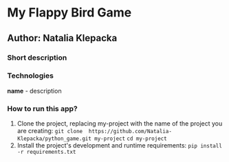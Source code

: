 # My Flappy Bird Game
## Author: Natalia Klepacka

### Short description


### Technologies
**name** - description

### How to run this app?
1. Clone the project, replacing my-project with the name of the project you are creating: 
`git clone  https://github.com/Natalia-Klepacka/python_game.git my-project`
`cd my-project `
2. Install the project's development and runtime requirements:
`pip install -r requirements.txt`
